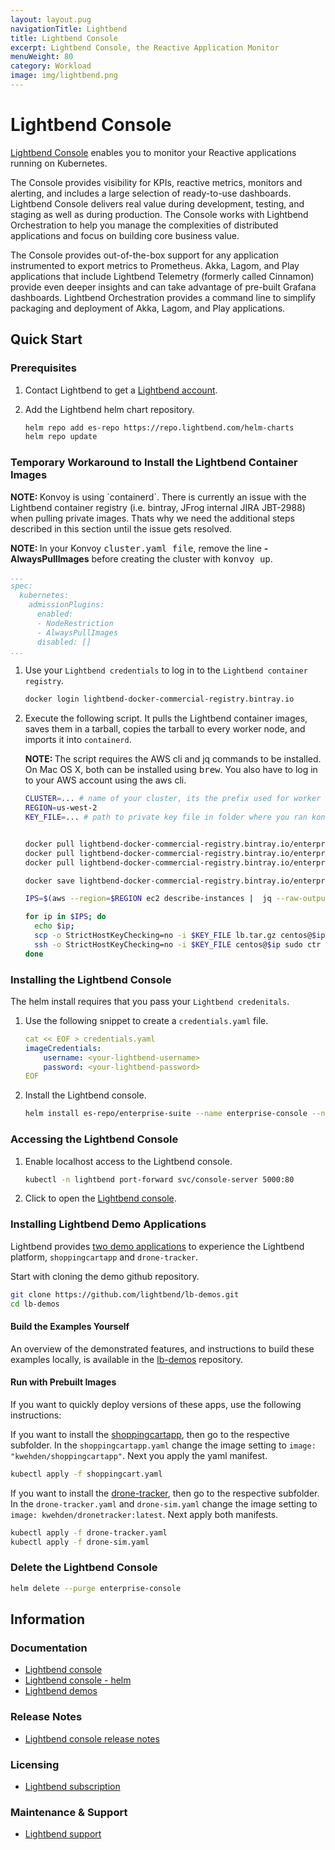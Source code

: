```yaml
---
layout: layout.pug
navigationTitle: Lightbend
title: Lightbend Console
excerpt: Lightbend Console, the Reactive Application Monitor
menuWeight: 80
category: Workload
image: img/lightbend.png
---
```

# Lightbend Console

[Lightbend Console](https://developer.lightbend.com/docs/console/current/) enables you to monitor your Reactive applications running on Kubernetes.

The Console provides visibility for KPIs, reactive metrics, monitors and alerting, and includes a large selection of ready-to-use dashboards. Lightbend Console delivers real value during development, testing, and staging as well as during production. The Console works with Lightbend Orchestration to help you manage the complexities of distributed applications and focus on building core business value.

The Console provides out-of-the-box support for any application instrumented to export metrics to Prometheus. Akka, Lagom, and Play applications that include Lightbend Telemetry (formerly called Cinnamon) provide even deeper insights and can take advantage of pre-built Grafana dashboards. Lightbend Orchestration provides a command line to simplify packaging and deployment of Akka, Lagom, and Play applications.

## Quick Start

### Prerequisites

1. Contact Lightbend to get a [Lightbend account](https://www.lightbend.com/lightbend-platform-subscription).

1. Add the Lightbend helm chart repository.

    ```bash
    helm repo add es-repo https://repo.lightbend.com/helm-charts
    helm repo update
    ```

### Temporary Workaround to Install the Lightbend Container Images

<p class="message--note"><strong>NOTE: </strong> Konvoy is using `containerd`. There is currently an issue with the Lightbend container registry (i.e. bintray, JFrog internal JIRA JBT-2988) when pulling private images. Thats why we need the additional steps described in this section until the issue gets resolved.</p>

<p class="message--note"><strong>NOTE: </strong>In your Konvoy <tt>cluster.yaml file</tt>, remove the line <strong>-  AlwaysPullImages</strong> before creating the cluster with <tt>konvoy up</tt>.</p>

  ```yaml
  ...
  spec:
    kubernetes:
      admissionPlugins:
        enabled:
        - NodeRestriction
        - AlwaysPullImages
        disabled: []
  ...
  ```

1. Use your `Lightbend credentials` to log in to the `Lightbend container registry`.

    ```bash
    docker login lightbend-docker-commercial-registry.bintray.io
    ```

1. Execute the following script. It pulls the Lightbend container images, saves them in a tarball, copies the tarball to every worker node, and imports it into `containerd`.

    <p class="message--note"><strong>NOTE: </strong> The script requires the AWS cli and jq commands to be installed. On Mac OS X, both can be installed using <tt>brew</tt>. You also have to log in to your AWS account using the aws cli.</p>

    ```bash
    CLUSTER=... # name of your cluster, its the prefix used for worker nodes, check in ec2 console
    REGION=us-west-2
    KEY_FILE=... # path to private key file in folder where you ran konvoy -up


    docker pull lightbend-docker-commercial-registry.bintray.io/enterprise-suite/es-console:v1.0.7
    docker pull lightbend-docker-commercial-registry.bintray.io/enterprise-suite/es-grafana:v0.2.4
    docker pull lightbend-docker-commercial-registry.bintray.io/enterprise-suite/console-api:v1.0.12

    docker save lightbend-docker-commercial-registry.bintray.io/enterprise-suite/es-console:v1.0.7 lightbend-docker-commercial-registry.bintray.io/enterprise-suite/es-grafana:v0.2.4 lightbend-docker-commercial-registry.bintray.io/enterprise-suite/console-api:v1.0.12 > lb.tar.gz

    IPS=$(aws --region=$REGION ec2 describe-instances |  jq --raw-output ".Reservations[].Instances[] | select((.Tags | length) > 0) | select(.Tags[].Value | test(\"$CLUSTER-worker\")) | select(.State.Name | test(\"running\")) | [.PublicIpAddress] | join(\" \")")

    for ip in $IPS; do
      echo $ip;
      scp -o StrictHostKeyChecking=no -i $KEY_FILE lb.tar.gz centos@$ip:/tmp;
      ssh -o StrictHostKeyChecking=no -i $KEY_FILE centos@$ip sudo ctr -n k8s.io image import /tmp/lb.tar.gz;
    done
    ```

### Installing the Lightbend Console

The helm install requires that you pass your `Lightbend credenitals`. 

1. Use the following snippet to create a `credentials.yaml` file.

    ```yaml
    cat << EOF > credentials.yaml
    imageCredentials:
        username: <your-lightbend-username>
        password: <your-lightbend-password>
    EOF
    ```

1. Install the Lightbend console.

    ```bash
    helm install es-repo/enterprise-suite --name enterprise-console --namespace lightbend --version 1.1.0 --values credentials.yaml
    ```

### Accessing the Lightbend Console

1. Enable localhost access to the Lightbend console.

    ```bash
    kubectl -n lightbend port-forward svc/console-server 5000:80
    ```

1. Click to open the [Lightbend console](http://localhost:5000).

### Installing Lightbend Demo Applications

Lightbend provides [two demo applications](https://github.com/lightbend/lb-demos) to experience the Lightbend platform, `shoppingcartapp` and `drone-tracker`.

Start with cloning the demo github repository.

```bash
git clone https://github.com/lightbend/lb-demos.git
cd lb-demos
```

#### Build the Examples Yourself

An overview of the demonstrated features, and instructions to build these examples locally, is available in the [lb-demos](https://github.com/lightbend/lb-demos.git) repository.

#### Run with Prebuilt Images

If you want to quickly deploy versions of these apps, use the following instructions:

If you want to install the [shoppingcartapp](https://github.com/lightbend/lb-demos/tree/master/shoppingcartapp), then go to the respective subfolder. In the `shoppingcartapp.yaml` change the image setting to `image: "kwehden/shoppingcartapp"`. Next you apply the yaml manifest.

```bash
kubectl apply -f shoppingcart.yaml
```

If you want to install the [drone-tracker](https://github.com/lightbend/lb-demos/tree/master/drone-tracker), then go to the respective subfolder. In the `drone-tracker.yaml` and `drone-sim.yaml` change the image setting to `image: kwehden/dronetracker:latest`. Next apply both manifests.

```bash
kubectl apply -f drone-tracker.yaml
kubectl apply -f drone-sim.yaml
```

### Delete the Lightbend Console

```sh
helm delete --purge enterprise-console
```


## Information

### Documentation

* [Lightbend console](https://developer.lightbend.com/docs/console/current/)
* [Lightbend console - helm](https://developer.lightbend.com/docs/console/current/installation/es.html#installing-without-lbc-py)
* [Lightbend demos](https://github.com/lightbend/lb-demos)

### Release Notes

* [Lightbend console release notes](https://developer.lightbend.com/docs/console/current/release-notes/index.html)

### Licensing

* [Lightbend subscription](https://www.lightbend.com/lightbend-platform-subscription)

### Maintenance & Support

* [Lightbend support](https://support.lightbend.com/)
